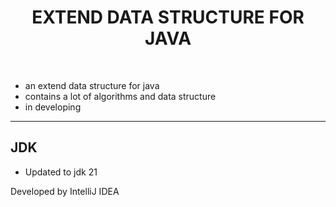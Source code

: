 <h1 align="center">EXTEND DATA STRUCTURE FOR JAVA</h1>
<p align="center">
	<a><img alt="" src="https://img.shields.io/github/stars/SsetGlow/extend-data-structure?style=social"></a>
    <a><img alt="" src="https://img.shields.io/github/forks/SsetGlow/extend-data-structure?style=social"></a>
	<a><img alt="" src="https://img.shields.io/github/issues/SsetGlow/extend-data-structure"></a>
	<a><img alt="" src="https://img.shields.io/github/repo-size/SsetGlow/extend-data-structure"></a>
	<a><img alt="" src="https://img.shields.io/badge/ExtendDS-v0.0.1-brightgreen"></a>
    <a><img alt="" src="https://img.shields.io/badge/Powered by-Jetbrains Intellij IDEA-blue"></a>
	<a><img alt="" src="https://img.shields.io/github/license/SsetGlow/extend-data-structure"></a>
</p>

- an extend data structure for java
- contains a lot of algorithms and data structure
- in developing

-----

## JDK
- Updated to jdk 21

Developed by IntelliJ IDEA
